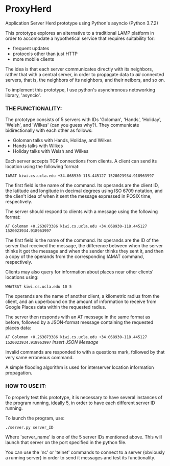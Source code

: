 # ProxyHerd
Application Server Herd prototype using Python's asyncio (Python 3.7.2)

This prototype explores an alternative to a traditional LAMP platform in order to accomodate a hypothetical service that requires suitability for:
  * frequent updates
  * protocols other than just HTTP
  * more mobile clients

The idea is that each server communicates directly with its neighbors, rather that with a central server, in order to propagate data to *all* connected servers, that is, the neighbors of its neighbors, and their neibors, and so on.

To implement this prototype, I use python's asynchronous netoworking library, 'asyncio'.


### THE FUNCTIONALITY:

The prototype consists of 5 servers with IDs 'Goloman', 'Hands', 'Holiday', 'Welsh', and 'Wilkes' (can you guess why?). They communicate bidirectionally with each other as follows:
  * Goloman talks with Hands, Holiday, and Wilkes
  * Hands talks with Wilkes
  * Holiday talks with Welsh and Wilkes

Each server accepts TCP connections from clients. A client can send its location using the following format:

`IAMAT kiwi.cs.ucla.edu +34.068930-118.445127 1520023934.918963997`

The first field is the name of the command. Its operands are the client ID, the latitude and longitude in decimal degrees using ISO 6709 notation, and the clien't idea of when it sent the message expressed in POSIX time, respectively.

The server should respond to clients with a message using the following format:

`AT Goloman +0.263873386 kiwi.cs.ucla.edu +34.068930-118.445127 1520023934.918963997`

The first field is the name of the command. Its operands are the ID of the server that received the message, the difference between when the server thinks it got the message and when the sender thinks they sent it, and then a copy of the operands from the corresponding IAMAT command, respectively.

Clients may also query for information about places near other clients' locations using:

`WHATSAT kiwi.cs.ucla.edu 10 5`

The operands are the name of another client, a kilometric radius from the client, and an upperbound on the amount of information to receive from Google Places data within the requested radius.

The server then responds with an AT message in the same format as before, followed by a JSON-format message containing the requested places data:

`AT Goloman +0.263873386 kiwi.cs.ucla.edu +34.068930-118.445127 1520023934.918963997`
*Insert JSON Message*

Invalid commands are responded to with a questions mark, followed by that very same erroneous command.



A simple flooding algorithm is used for interserver location information propagation.

### HOW TO USE IT:

To properly test this prototype, it is necessary to have several instances of the program running, ideally 5, in order to have each different server ID running.

To launch the program, use:

`./server.py server_ID`

Where 'server_name' is one of the 5 server IDs mentioned above. This will launch that server on the port specified in the python file.

You can use the 'nc' or 'telnet' commands to connect to a server (obviously a running server) in order to send it messages and test its functionality.

